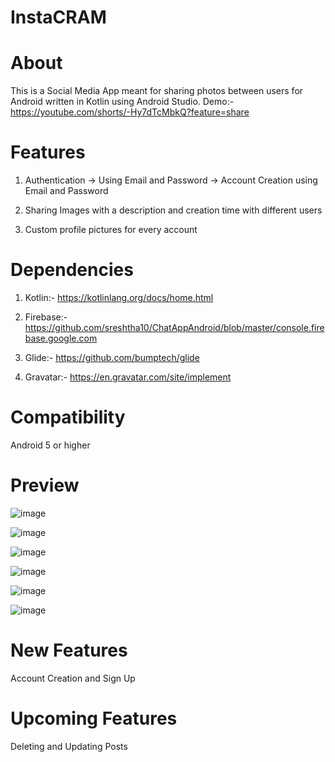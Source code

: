 # InstaCRAM
# About
This is a Social Media App meant for sharing photos between users for Android written in Kotlin using Android Studio.
Demo:- https://youtube.com/shorts/-Hy7dTcMbkQ?feature=share

# Features

1. Authentication
  -> Using Email and Password
  -> Account Creation using Email and Password

2. Sharing Images with a description and creation time with different users

3. Custom profile pictures for every account

# Dependencies

1. Kotlin:- https://kotlinlang.org/docs/home.html

2. Firebase:- https://github.com/sreshtha10/ChatAppAndroid/blob/master/console.firebase.google.com

3. Glide:- https://github.com/bumptech/glide

4. Gravatar:- https://en.gravatar.com/site/implement

# Compatibility 

Android 5 or higher

# Preview

![image](https://user-images.githubusercontent.com/85218416/164997322-a4ffce37-eb78-4e2e-83cb-91910822dc06.png)


![image](https://user-images.githubusercontent.com/85218416/164997329-5cf7a198-4e58-4c10-8ae6-d97cbd82d28e.png)


![image](https://user-images.githubusercontent.com/85218416/164088784-aa9bc8ab-5864-4493-941b-e0b664604567.png)


![image](https://user-images.githubusercontent.com/85218416/164088825-069b2222-5bd2-4b89-95d7-1ade76626153.png)


![image](https://user-images.githubusercontent.com/85218416/164088842-fe10116e-764f-4252-9540-703e65fe58dc.png)

![image](https://user-images.githubusercontent.com/85218416/164088868-4bcd0f2f-3c55-4170-88d5-0a0f0fd94a81.png)


# New Features

Account Creation and Sign Up

# Upcoming Features

Deleting and Updating Posts



